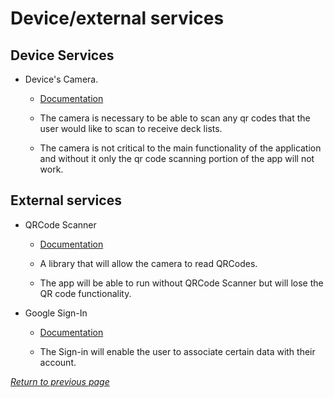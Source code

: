 # Device/external services

## Device Services

* Device's Camera.

    * [Documentation](https://developer.android.com/reference/android/hardware/camera2/package-summary)
    
    * The camera is necessary to be able to scan any qr codes that the user would like to scan to 
    receive deck lists.
    
    * The camera is not critical to the main functionality of the application and without it only the 
    qr code scanning portion of the app will not work.

## External services

* QRCode Scanner

    * [Documentation](https://developers.google.com/ml-kit/vision/barcode-scanning/android)
    
    * A library that will allow the camera to read QRCodes.
     
    * The app will be able to run without QRCode Scanner but will lose the QR code functionality.
    
* Google Sign-In

    * [Documentation](https://developers.google.com/identity/sign-in/android/start-integrating)
    
    * The Sign-in will enable the user to associate certain data with their account.
    
[*Return to previous page*](index.md)

